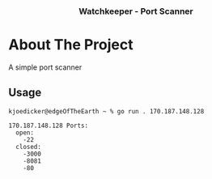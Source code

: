 
<h3 align="center">Watchkeeper - Port Scanner</h3>

# About The Project

A simple port scanner

## Usage

```shell
kjoedicker@edgeOfTheEarth ~ % go run . 170.187.148.128

170.187.148.128 Ports:
  open:
    -22
  closed:
    -3000
    -8081
    -80
```